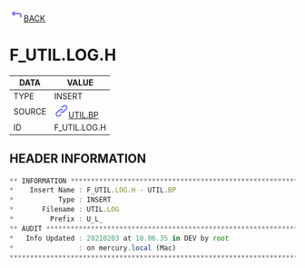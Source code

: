 <img src="../.resources/themes/unicons-line-6563ff/corner-up-left-alt.svg" alt="BACK" width="25" />[BACK](../DOCS/UTIL.BP.md)  
# F_UTIL.LOG.H  
|DATA|VALUE|
| --- | --- |
|TYPE|INSERT|
|SOURCE|<img src="../.resources/themes/unicons-line-6563ff/link.svg" alt="UTIL.BP" width="25" />[UTIL.BP](../DOCS/UTIL.BP.md)|
|ID|F_UTIL.LOG.H|
    
    
## HEADER INFORMATION  
```javascript
** INFORMATION ****************************************************************
*    Insert Name : F_UTIL.LOG.H - UTIL.BP
*           Type : INSERT
*       Filename : UTIL.LOG
*         Prefix : U_L_
** AUDIT **********************************************************************
*   Info Updated : 20210203 at 10.06.35 in DEV by root
*                : on mercury.local (Mac)
*******************************************************************************
```
